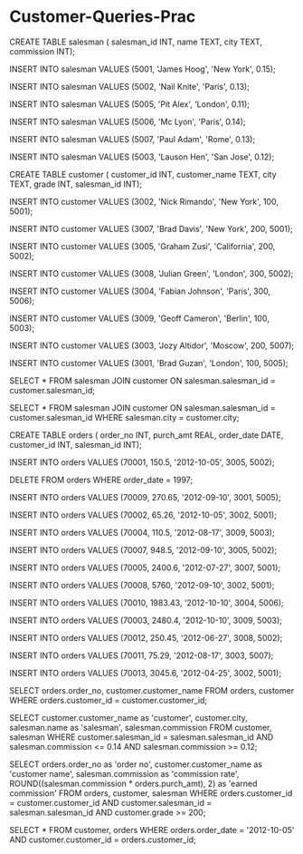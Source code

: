 # Customer-Queries-Prac

CREATE TABLE salesman (
	salesman_id INT,
	name TEXT,
	city TEXT,
	commission INT);
	
INSERT INTO salesman
VALUES (5001, 'James Hoog', 'New York', 0.15);

INSERT INTO salesman
VALUES (5002, 'Nail Knite', 'Paris', 0.13);

INSERT INTO salesman
VALUES (5005, 'Pit Alex', 'London', 0.11);

INSERT INTO salesman
VALUES (5006, 'Mc Lyon', 'Paris', 0.14);

INSERT INTO salesman
VALUES (5007, 'Paul Adam', 'Rome', 0.13);

INSERT INTO salesman
VALUES (5003, 'Lauson Hen', 'San Jose', 0.12);

CREATE TABLE customer (
	customer_id INT,
	customer_name TEXT,
	city TEXT,
	grade INT,
	salesman_id INT);
	
INSERT INTO customer
VALUES (3002, 'Nick Rimando', 'New York', 100, 5001);

INSERT INTO customer
VALUES (3007, 'Brad Davis', 'New York', 200, 5001);

INSERT INTO customer
VALUES (3005, 'Graham Zusi', 'California', 200, 5002);

INSERT INTO customer
VALUES (3008, 'Julian Green', 'London', 300, 5002);

INSERT INTO customer
VALUES (3004, 'Fabian Johnson', 'Paris', 300, 5006);

INSERT INTO customer
VALUES (3009, 'Geoff Cameron', 'Berlin', 100, 5003);

INSERT INTO customer
VALUES (3003, 'Jozy Altidor', 'Moscow', 200, 5007);

INSERT INTO customer
VALUES (3001, 'Brad Guzan', 'London', 100, 5005);

SELECT * FROM salesman
JOIN customer
ON salesman.salesman_id = customer.salesman_id;

SELECT * FROM salesman
JOIN customer
ON salesman.salesman_id = customer.salesman_id
WHERE salesman.city = customer.city;

CREATE TABLE orders (
	order_no INT,
	purch_amt REAL,
	order_date DATE,
	customer_id INT,
	salesman_id INT);
	
INSERT INTO orders
VALUES (70001, 150.5, '2012-10-05', 3005, 5002);

DELETE FROM orders
WHERE order_date = 1997;

INSERT INTO orders
VALUES (70009, 270.65, '2012-09-10', 3001, 5005);

INSERT INTO orders
VALUES (70002, 65.26, '2012-10-05', 3002, 5001);

INSERT INTO orders
VALUES (70004, 110.5, '2012-08-17', 3009, 5003);

INSERT INTO orders
VALUES (70007, 948.5, '2012-09-10', 3005, 5002);

INSERT INTO orders
VALUES (70005, 2400.6, '2012-07-27', 3007, 5001);

INSERT INTO orders
VALUES (70008, 5760, '2012-09-10', 3002, 5001);

INSERT INTO orders
VALUES (70010, 1983.43, '2012-10-10', 3004, 5006);

INSERT INTO orders
VALUES (70003, 2480.4, '2012-10-10', 3009, 5003);

INSERT INTO orders
VALUES (70012, 250.45, '2012-06-27', 3008, 5002);

INSERT INTO orders
VALUES (70011, 75.29, '2012-08-17', 3003, 5007);

INSERT INTO orders
VALUES (70013, 3045.6, '2012-04-25', 3002, 5001);

SELECT orders.order_no, customer.customer_name
FROM orders, customer
WHERE orders.customer_id = customer.customer_id;

SELECT customer.customer_name as 'customer', customer.city, salesman.name as 'salesman', salesman.commission
FROM customer, salesman
WHERE customer.salesman_id = salesman.salesman_id AND
	salesman.commission <= 0.14 AND
	salesman.commission >= 0.12;
	
SELECT orders.order_no as 'order no', 
	customer.customer_name as 'customer name', 
	salesman.commission as 'commission rate', 
	ROUND((salesman.commission * orders.purch_amt), 2) as 'earned commission'
FROM orders, customer, salesman 
WHERE orders.customer_id = customer.customer_id
	AND customer.salesman_id = salesman.salesman_id
	AND customer.grade >= 200;
	
SELECT * FROM customer, orders
WHERE orders.order_date = '2012-10-05'
AND customer.customer_id = orders.customer_id;
